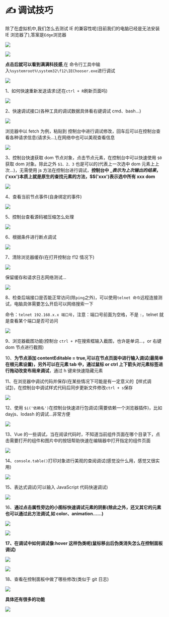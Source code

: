 # ✍️ 调试技巧

除了在虚拟机中,我们怎么去测试 IE 的兼容性呢(目前我们的电脑已经是无法安装 IE 浏览器了),答案是`Edge`浏览器

![](https://raw.githubusercontent.com/Kiyan-a/image-store/img/202208202318529.png)

![](https://raw.githubusercontent.com/Kiyan-a/image-store/img/202208202327007.png)

**点击后就可以看到满满科技感**,在 命令行工具中输入`%systemroot%\system32\f12\IEChooser.exe`进行调试

![](https://raw.githubusercontent.com/Kiyan-a/image-store/img/202208202325554.png)

1、如何快速重新发送请求(还在`ctrl + R`刷新页面吗)

![](https://raw.githubusercontent.com/Kiyan-a/image-store/img/202208202024271.png)

2、快速调试接口(各种工具的调试数据具体看右键调试 cmd、bash...)

![](https://raw.githubusercontent.com/Kiyan-a/image-store/img/202208202046213.png)

浏览器中以 fetch 为例，粘贴到 控制台中进行调试修改，回车后可以在控制台查看各种请求信息(请求头...),在网络中也可以美观查看信息

![](https://raw.githubusercontent.com/Kiyan-a/image-store/img/202208202050646.png)

3、控制台快速获取 dom 节点对象，点击节点元素，在控制台中可以快速使用 `$0` 获取 dom 对象。除此之外 `$1、2、3` 也是可以的(代表上一次选中 dom 元素上上次...)，无需使用 js 方法在控制台进行调试，**控制台中 $\_ 表示为上次输出的结果，$('xxx')本质上就是原生的查找元素的方法，$$('xxx')表示选中所有 xxx dom**

![](https://raw.githubusercontent.com/Kiyan-a/image-store/img/202208202058090.png)

4、查看当前节点事件(自身绑定的事件)

![](https://raw.githubusercontent.com/Kiyan-a/image-store/img/202208202029258.png)

5、控制台查看源码被压缩怎么处理

![](https://raw.githubusercontent.com/Kiyan-a/image-store/img/202208202031310.png)

6、根据条件进行断点调试

![](https://raw.githubusercontent.com/Kiyan-a/image-store/img/202208202117451.png)

7、清除浏览器缓存(在打开控制台 f12 情况下)

![](https://raw.githubusercontent.com/Kiyan-a/image-store/img/202208202116541.png)

保留缓存和请求日志网络测试...

![](https://raw.githubusercontent.com/Kiyan-a/image-store/img/202208202116481.png)

8、检查后端接口是否能正常访问(除`ping`之外)，可以使用`telnet 命令`远程连接测试，电脑具体需要怎么开启可以网络搜索一下

命令：`telnet 192.168.x.x 端口号`，注意：端口号前面为空格，不是 `:`，telnet 就是查看某个端口是否可访问

![](https://raw.githubusercontent.com/Kiyan-a/image-store/img/202208202125815.png)

9、浏览器截图功能(控制台 `ctrl + P`在搜索框输入截图，也许是单词...，or 右键 dom 节点进行截图)

10、**为节点添加 contentEditable = true,可以在节点页面中进行输入调试(最简单在根元素设置)，另外可以在元素 tab 中，通过鼠标 or ctrl 上下箭头对元素标签进行拖动改变布局来调试**，通过 h 键来快速隐藏元素

11、在浏览器中调试代码并保存(在某些情况下可能是有一定意义的【样式调试】)，在控制台中调试样式代码后同步更新文件修改`ctrl + s`保存

![](https://raw.githubusercontent.com/Kiyan-a/image-store/img/202208202137073.png)

12、使用 `$i('依赖名')`在控制台快速进行包调试(需要依赖一个浏览器插件)，比如 dayjs、lodash 的调试...非常方便

![](https://raw.githubusercontent.com/Kiyan-a/image-store/img/202208202151631.png)

13、Vue 的一些调试，当在阅读代码时，不知道当前组件页面在哪个目录下，点击需要打开的组件和图片中的按钮帮助快速在编辑器中打开指定的组件页面

![](https://raw.githubusercontent.com/Kiyan-a/image-store/img/202208202303877.png)

14、`console.table()`打印对象进行美观的查阅调试(感觉没什么用，感觉又很实用)

![](https://raw.githubusercontent.com/Kiyan-a/image-store/img/202208202210920.png)

15、表达式调试(可以输入 JavaScript 代码快速调试)

![](https://raw.githubusercontent.com/Kiyan-a/image-store/img/202208202218974.png)

16、**通过点击属性旁边的小图标快速调试元素的阴影(除此之外，还又其它的元素也可以通过此方法调试,如 color、animation......)**

![](https://raw.githubusercontent.com/Kiyan-a/image-store/img/202208202302426.png)

![](https://raw.githubusercontent.com/Kiyan-a/image-store/img/202208202226226.png)

**17、在调试中如何调试像:hover 这样伪类呢(鼠标移出后伪类消失怎么在控制面板调试)**

![](https://raw.githubusercontent.com/Kiyan-a/image-store/img/202208202230184.png)

![](https://raw.githubusercontent.com/Kiyan-a/image-store/img/202208202231135.png)

18、查看在控制面板中做了哪些修改(类似于 git 日志)

![](https://raw.githubusercontent.com/Kiyan-a/image-store/img/202208202236417.png)

**具体还有很多的功能**

![](https://raw.githubusercontent.com/Kiyan-a/image-store/img/202208202237164.png)
